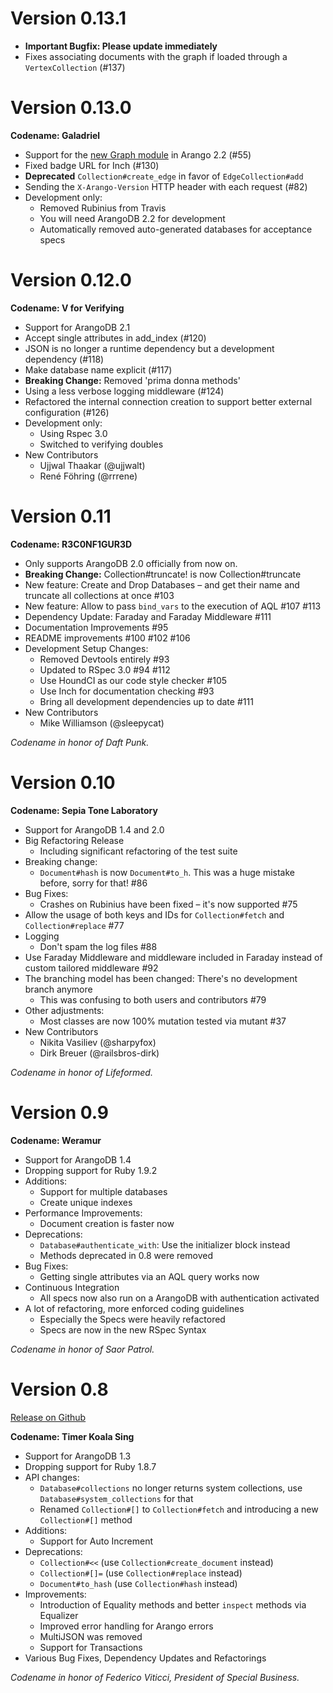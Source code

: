# Version 0.13.1

* **Important Bugfix: Please update immediately**
* Fixes associating documents with the graph if loaded through a `VertexCollection` (#137)

# Version 0.13.0

**Codename: Galadriel**

* Support for the [new Graph module](http://docs.arangodb.org/HttpGharial/README.html)  in Arango 2.2 (#55)
* Fixed badge URL for Inch (#130)
* **Deprecated** `Collection#create_edge` in favor of `EdgeCollection#add`
* Sending the `X-Arango-Version` HTTP header with each request (#82)
* Development only:
  * Removed Rubinius from Travis
  * You will need ArangoDB 2.2 for development
  * Automatically removed auto-generated databases for acceptance specs

# Version 0.12.0

**Codename: V for Verifying**

* Support for ArangoDB 2.1
* Accept single attributes in add_index (#120)
* JSON is no longer a runtime dependency but a development dependency (#118)
* Make database name explicit (#117)
* **Breaking Change:** Removed 'prima donna methods' 
* Using a less verbose logging middleware (#124)
* Refactored the internal connection creation to support better external configuration (#126)
* Development only:
  * Using Rspec 3.0
  * Switched to verifying doubles
* New Contributors
  * Ujjwal Thaakar (@ujjwalt)
  * René Föhring (@rrrene)

# Version 0.11

**Codename: R3C0NF1GUR3D**

* Only supports ArangoDB 2.0 officially from now on.
* **Breaking Change:** Collection#truncate! is now Collection#truncate
* New feature: Create and Drop Databases – and get their name and truncate all collections at once #103 
* New feature: Allow to pass `bind_vars` to the execution of AQL #107 #113 
* Dependency Update: Faraday and Faraday Middleware #111 
* Documentation Improvements #95 
* README improvements #100 #102 #106 
* Development Setup Changes:
    * Removed Devtools entirely #93 
    * Updated to RSpec 3.0 #94 #112 
    * Use HoundCI as our code style checker #105 
    * Use Inch for documentation checking #93 
    * Bring all development dependencies up to date #111 
* New Contributors
    * Mike Williamson (@sleepycat)

*Codename in honor of Daft Punk.*

# Version 0.10

**Codename: Sepia Tone Laboratory**

* Support for ArangoDB 1.4 and 2.0
* Big Refactoring Release
    * Including significant refactoring of the test suite
* Breaking change:
    * `Document#hash` is now `Document#to_h`. This was a huge mistake before, sorry for that! #86
* Bug Fixes:
    * Crashes on Rubinius have been fixed – it's now supported #75
* Allow the usage of both keys and IDs for `Collection#fetch` and `Collection#replace` #77
* Logging
    * Don't spam the log files #88
* Use Faraday Middleware and middleware included in Faraday instead of custom tailored middleware #92
* The branching model has been changed: There's no development branch anymore
    * This was confusing to both users and contributors #79
* Other adjustments:
    * Most classes are now 100% mutation tested via mutant #37
* New Contributors
    * Nikita Vasiliev (@sharpyfox)
    * Dirk Breuer (@railsbros-dirk)

*Codename in honor of Lifeformed.*

# Version 0.9

**Codename: Weramur**

* Support for ArangoDB 1.4
* Dropping support for Ruby 1.9.2
* Additions:
    * Support for multiple databases
    * Create unique indexes
* Performance Improvements:
    * Document creation is faster now
* Deprecations: 
    * `Database#authenticate_with`: Use the initializer block instead
    * Methods deprecated in 0.8 were removed
* Bug Fixes:
    * Getting single attributes via an AQL query works now
* Continuous Integration
    * All specs now also run on a ArangoDB with authentication activated
* A lot of refactoring, more enforced coding guidelines
    * Especially the Specs were heavily refactored
    * Specs are now in the new RSpec Syntax

*Codename in honor of Saor Patrol.*

# Version 0.8

[Release on Github](https://github.com/triAGENS/ashikawa-core/releases/tag/v0.8.0)

**Codename: Timer Koala Sing**

* Support for ArangoDB 1.3
* Dropping support for Ruby 1.8.7
* API changes:
  * `Database#collections` no longer returns system collections, use `Database#system_collections` for that
  * Renamed `Collection#[]` to `Collection#fetch` and introducing a new `Collection#[]` method
* Additions:
  * Support for Auto Increment
* Deprecations:
  * `Collection#<<` (use `Collection#create_document` instead)
  * `Collection#[]=` (use `Collection#replace` instead)
  * `Document#to_hash` (use `Collection#hash` instead)
* Improvements:
  * Introduction of Equality methods and better `inspect` methods via Equalizer
  * Improved error handling for Arango errors
  * MultiJSON was removed
  * Support for Transactions
* Various Bug Fixes, Dependency Updates and Refactorings

*Codename in honor of Federico Viticci, President of Special Business.*
